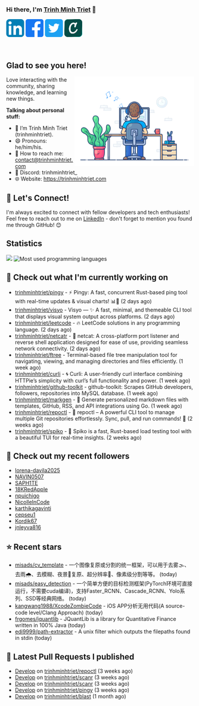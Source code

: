### Hi there, I'm <a href="https://trinhminhtriet.com" target="_blank" title="Trinh Minh Triet">Trinh Minh Triet</a> 👋

[![trinhminhtriet's LinkedIn Profile](images/linkedin.png)](https://linkedin.com/in/triet-trinh)
[![trinhminhtriet's Facebook Profile](images/facebook.png)](https://www.facebook.com/trinhminhtriet)
[![trinhminhtriet's X Profile](images/twitter.png)](https://x.com/trinhminhtriet)
[![trinhminhtriet's Credly Profile](images/credly.png)](https://www.credly.com/users/trinhminhtriet)

</br>

## Glad to see you here!

<img align="right" alt="Trinh Minh Triet" src="images/coding.gif" width="320px" />

Love interacting with the community, sharing knowledge, and learning new things.

**Talking about personal stuff:**

- 👨 I’m Trinh Minh Triet (trinhminhtriet).
- 😄 Pronouns: he/him/his.
- 📧 How to reach me: contact@trinhminhtriet.com
- 💬 Discord: trinhminhtriet_
- 🌐 Website: https://trinhminhtriet.com

## 🤝 Let's Connect! 

I'm always excited to connect with fellow developers and tech enthusiasts! 
Feel free to reach out to me on [LinkedIn](https://linkedin.com/in/triet-trinh) - don't forget to mention you found me through GitHub! 😊

## Statistics

<img src="https://github-profile-summary-cards.vercel.app/api/cards/profile-details?username=trinhminhtriet&theme=github_dark" />
<img src="https://github-readme-stats.vercel.app/api/top-langs/?username=trinhminhtriet&theme=default&show_icons=true&hide_border=true&layout=compact" alt="Most used programming languages" />

## 👷 Check out what I'm currently working on

- [trinhminhtriet/pingy](https://github.com/trinhminhtriet/pingy) - ⚡ Pingy: A fast, concurrent Rust-based ping tool with real-time updates & visual charts! 📊🚀 (2 days ago)
- [trinhminhtriet/visyo](https://github.com/trinhminhtriet/visyo) - Visyo — ✨ A fast, minimal, and themeable CLI tool that displays visual system output across platforms. (2 days ago)
- [trinhminhtriet/leetcode](https://github.com/trinhminhtriet/leetcode) - 🔥 LeetCode solutions in any programming language. (2 days ago)
- [trinhminhtriet/netcatr](https://github.com/trinhminhtriet/netcatr) - 📡 netcat: A cross-platform port listener and reverse shell application designed for ease of use, providing seamless network connectivity. (2 days ago)
- [trinhminhtriet/ftree](https://github.com/trinhminhtriet/ftree) - Terminal-based file tree manipulation tool for navigating, viewing, and managing directories and files efficiently. (1 week ago)
- [trinhminhtriet/curli](https://github.com/trinhminhtriet/curli) - 🌀 Curli: A user-friendly curl interface combining HTTPie’s simplicity with curl’s full functionality and power. (1 week ago)
- [trinhminhtriet/github-toolkit](https://github.com/trinhminhtriet/github-toolkit) - github-toolkit: Scrapes GitHub developers, followers, repositories into MySQL database. (1 week ago)
- [trinhminhtriet/markgen](https://github.com/trinhminhtriet/markgen) - 📜 Generate personalized markdown files with templates, GitHub, RSS, and API integrations using Go. (1 week ago)
- [trinhminhtriet/repoctl](https://github.com/trinhminhtriet/repoctl) - 🚀 repoctl – A powerful CLI tool to manage multiple Git repositories effortlessly. Sync, pull, and run commands! 🎯 (2 weeks ago)
- [trinhminhtriet/spiko](https://github.com/trinhminhtriet/spiko) - 🚀 Spiko is a fast, Rust-based load testing tool with a beautiful TUI for real-time insights. (2 weeks ago)

## 👯 Check out my recent followers

- [lorena-davila2025](https://github.com/lorena-davila2025)
- [NAVIN0507](https://github.com/NAVIN0507)
- [SAPH1TE](https://github.com/SAPH1TE)
- [18KRedApple](https://github.com/18KRedApple)
- [npuichigo](https://github.com/npuichigo)
- [NicolleInCode](https://github.com/NicolleInCode)
- [karthikagavinti](https://github.com/karthikagavinti)
- [cepseu1](https://github.com/cepseu1)
- [Kordik67](https://github.com/Kordik67)
- [jnleyva816](https://github.com/jnleyva816)

## ⭐ Recent stars

- [misads/cv_template](https://github.com/misads/cv_template) - 一个图像复原或分割的统一框架，可以用于去雾🌫、去雨🌧、去模糊、夜景🌃复原、超分辨率👾、像素级分割等等。 (today)
- [misads/easy_detection](https://github.com/misads/easy_detection) - 一个简单方便的目标检测框架(PyTorch环境可直接运行，不需要cuda编译)，支持Faster_RCNN、Cascade_RCNN、Yolo系列、SSD等经典网络。 (today)
- [kangwang1988/XcodeZombieCode](https://github.com/kangwang1988/XcodeZombieCode) - iOS APP分析无用代码(A source-code level/Clang Approach) (today)
- [frgomes/jquantlib](https://github.com/frgomes/jquantlib) - JQuantLib is a library for Quantitative Finance written in 100% Java (today)
- [edi9999/path-extractor](https://github.com/edi9999/path-extractor) - A unix filter which outputs the filepaths found in stdin (today)

## 🔨 Latest Pull Requests I published

- [Develop](https://github.com/trinhminhtriet/repoctl/pull/17) on [trinhminhtriet/repoctl](https://github.com/trinhminhtriet/repoctl) (3 weeks ago)
- [Develop](https://github.com/trinhminhtriet/scanr/pull/22) on [trinhminhtriet/scanr](https://github.com/trinhminhtriet/scanr) (3 weeks ago)
- [Develop](https://github.com/trinhminhtriet/scanr/pull/21) on [trinhminhtriet/scanr](https://github.com/trinhminhtriet/scanr) (3 weeks ago)
- [Develop](https://github.com/trinhminhtriet/pingy/pull/8) on [trinhminhtriet/pingy](https://github.com/trinhminhtriet/pingy) (3 weeks ago)
- [Develop](https://github.com/trinhminhtriet/blast/pull/13) on [trinhminhtriet/blast](https://github.com/trinhminhtriet/blast) (1 month ago)
